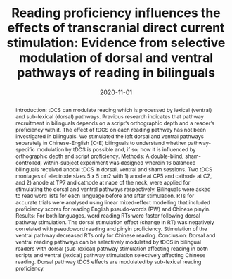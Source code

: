 ---
abstract: 'Introduction: tDCS can modulate reading which is processed by lexical (ventral) and sub-lexical (dorsal) pathways. Previous research indicates that pathway recruitment in bilinguals depends on a script’s orthographic depth and a reader’s proficiency with it. The effect of tDCS on each reading pathway has not been investigated in bilinguals. We stimulated the left dorsal and ventral pathways separately in Chinese-English (C-E) bilinguals to understand whether pathway-specific modulation by tDCS is possible and, if so, how it is influenced by orthographic depth and script proficiency.
Methods: A double-blind, sham-controlled, within-subject experiment was designed wherein 16 balanced bilinguals received anodal tDCS in dorsal, ventral and sham sessions. Two tDCS montages of electrode sizes 5 x 5 cm2 with 1) anode at CP5 and cathode at CZ, and 2) anode at TP7 and cathode at nape of the neck, were applied for stimulating the dorsal and ventral pathways respectively. Bilinguals were asked to read word lists for each language before and after stimulation. RTs for accurate trials were analysed using linear mixed-effect modelling that included proficiency scores for reading English pseudo-words (PW) and Chinese pinyin.
Results: For both languages, word reading RTs were faster following dorsal pathway stimulation. The dorsal stimulation effect (change in RT) was negatively correlated with pseudoword reading and pinyin proficiency. Stimulation of the ventral pathway decreased RTs only for Chinese reading.
Conclusion: Dorsal and ventral reading pathways can be selectively modulated by tDCS in bilingual readers with dorsal (sub-lexical) pathway stimulation affecting reading in both scripts and ventral (lexical) pathway stimulation selectively affecting Chinese reading. Dorsal pathway tDCS effects are modulated by sub-lexical reading proficiency.'
authors:
- Sagarika-Bhattacharjee
- Rajan-Kashyap
- Beth Ann O’Brien
- Michael McCloskey
- Kenichi Oishi
- John E. Desmond
- Brenda Rapp
- Annabel-Chen
date: "2020-11-01"
doi: "10.1016/j.bandl.2020.104850"
featured: false
projects: []
publication: 'Bhattacharjee, S., Kashyap, R., O’Brien, B. A., McCloskey, M., Oishi, K., Desmond, J. E., ... & Chen, S. H. A. (2020). Reading proficiency influences the effects of transcranial direct current stimulation: Evidence from selective modulation of dorsal and ventral pathways of reading in bilinguals. Brain and Language, 210, 104850. doi:10.1016/j.bandl.2020.104850'
publication_short: ""
publication_types:
- "2"
publishDate: ""
# summary: 
tags:
- Science of Learning
- Biliteracy
- tDCS
title: 'Reading proficiency influences the effects of transcranial direct current stimulation: Evidence from selective modulation of dorsal and ventral pathways of reading in bilinguals'
url_code: ""
url_dataset: ""
url_pdf: ""
url_poster: ""
url_project: ""
url_slides: ""
url_source: ""
url_video: ""
---